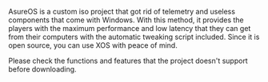 AsureOS is a custom iso project that got rid of telemetry and useless components that come with Windows. With this method, it provides the players with the maximum performance and low latency that they can get from their computers with the automatic tweaking script included. Since it is open source, you can use XOS with peace of mind.

Please check the functions and features that the project doesn't support before downloading.
